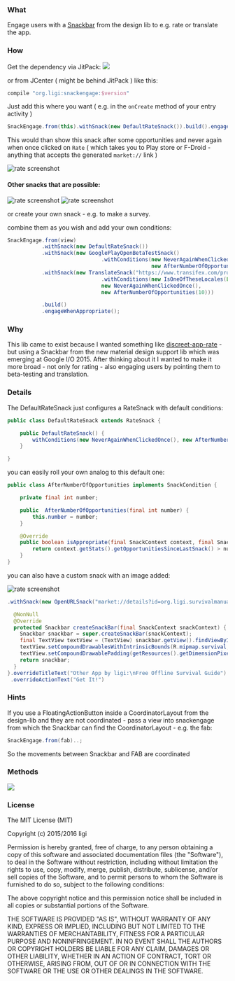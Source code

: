### What

Engage users with a [Snackbar][material-snackbars] from the design lib to e.g. rate or translate the app.

### How

Get the dependency via JitPack: [![](https://jitpack.io/v/ligi/snackengage.svg)](https://jitpack.io/#ligi/snackengage)

or from JCenter ( might be behind JitPack ) like this:
```groovy
compile "org.ligi:snackengage:$version"
```

Just add this where you want ( e.g. in the `onCreate` method of your entry activity )

```java
SnackEngage.from(this).withSnack(new DefaultRateSnack()).build().engageWhenAppropriate();
```

This would than show this snack after some opportunities and never again when once clicked on `Rate` ( which takes you to Play store or F-Droid - anything that accepts the generated `market://` link )

![rate screenshot](doc/screenshots/rate_small.png)

#### Other snacks that are possible:
![rate screenshot](doc/screenshots/betatest_small.png) ![rate screenshot](doc/screenshots/translate_small.png)

or create your own snack - e.g. to make a survey.

combine them as you wish and add your own conditions:

```java
SnackEngage.from(view)
           .withSnack(new DefaultRateSnack())
           .withSnack(new GooglePlayOpenBetaTestSnack()
                              .withConditions(new NeverAgainWhenClickedOnce(),
                                              new AfterNumberOfOpportunities(42)))
           .withSnack(new TranslateSnack("https://www.transifex.com/projects/p/snackengage")
                              .withConditions(new IsOneOfTheseLocales(Locale.CANADA),
                              new NeverAgainWhenClickedOnce(),
                              new AfterNumberOfOpportunities(10)))

           .build()
           .engageWhenAppropriate();
```

### Why

This lib came to exist because I wanted something like [discreet-app-rate](https://github.com/PomepuyN/discreet-app-rate) - but using a Snackbar from the new material design support lib which was emerging at Google I/O 2015.
After thinking about it I wanted to make it more broad - not only for rating - also engaging users by pointing them to beta-testing and translation.

### Details

The DefaultRateSnack just configures a RateSnack with default conditions:

```java
public class DefaultRateSnack extends RateSnack {

    public DefaultRateSnack() {
        withConditions(new NeverAgainWhenClickedOnce(), new AfterNumberOfOpportunities(5));
    }

}
```

you can easily roll your own analog to this default one:

```java
public class AfterNumberOfOpportunities implements SnackCondition {

    private final int number;

    public  AfterNumberOfOpportunities(final int number) {
        this.number = number;
    }

    @Override
    public boolean isAppropriate(final SnackContext context, final Snack snack) {
        return context.getStats().getOpportunitiesSinceLastSnack() > number;
    }
}
```

you can also have a custom snack with an image added:

![rate screenshot](doc/screenshots/with_icon_small.png)

```java
.withSnack(new OpenURLSnack("market://details?id=org.ligi.survivalmanual", "survival") {

  @NonNull
  @Override
  protected Snackbar createSnackBar(final SnackContext snackContext) {
    Snackbar snackbar = super.createSnackBar(snackContext);
    final TextView textView = (TextView) snackbar.getView().findViewById(android.support.design.R.id.snackbar_text);
    textView.setCompoundDrawablesWithIntrinsicBounds(R.mipmap.survival, 0, 0, 0);
    textView.setCompoundDrawablePadding(getResources().getDimensionPixelOffset(R.dimen.rhythm));
    return snackbar;
  }
}.overrideTitleText("Other App by ligi:\nFree Offline Survival Guide")
 .overrideActionText("Get It!")
```

### Hints

If you use a FloatingActionButton inside a CoordinatorLayout from the design-lib and they are not coordinated - pass a view into snackengage from which the Snackbar can find the CoordinatorLayout - e.g. the fab:

```java
SnackEngage.from(fab)..;
```

So the movements between Snackbar and FAB are coordinated

### Methods

<a href="http://www.methodscount.com/?lib=org.ligi%3Asnackengage%3A0.5"><img src="https://img.shields.io/badge/Methods and size-core: 124 | deps: 19823 | 33 KB-e91e63.svg"></img></a>

### License
The MIT License (MIT)

Copyright (c) 2015/2016 ligi

Permission is hereby granted, free of charge, to any person obtaining a copy
of this software and associated documentation files (the "Software"), to deal
in the Software without restriction, including without limitation the rights
to use, copy, modify, merge, publish, distribute, sublicense, and/or sell
copies of the Software, and to permit persons to whom the Software is
furnished to do so, subject to the following conditions:

The above copyright notice and this permission notice shall be included in all
copies or substantial portions of the Software.

THE SOFTWARE IS PROVIDED "AS IS", WITHOUT WARRANTY OF ANY KIND, EXPRESS OR
IMPLIED, INCLUDING BUT NOT LIMITED TO THE WARRANTIES OF MERCHANTABILITY,
FITNESS FOR A PARTICULAR PURPOSE AND NONINFRINGEMENT. IN NO EVENT SHALL THE
AUTHORS OR COPYRIGHT HOLDERS BE LIABLE FOR ANY CLAIM, DAMAGES OR OTHER
LIABILITY, WHETHER IN AN ACTION OF CONTRACT, TORT OR OTHERWISE, ARISING FROM,
OUT OF OR IN CONNECTION WITH THE SOFTWARE OR THE USE OR OTHER DEALINGS IN THE
SOFTWARE.



[material-snackbars]: https://material.io/guidelines/components/snackbars-toasts.html

